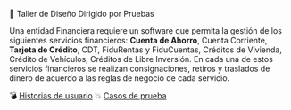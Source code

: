 :cowboy_hat_face: Taller de Diseño Dirigido por Pruebas

Una entidad Financiera requiere un software que permita la gestión de los siguientes servicios
financieros: **Cuenta de Ahorro**, Cuenta Corriente, **Tarjeta de Crédito**, CDT, FiduRentas y
FiduCuentas, Créditos de Vivienda, Crédito de Vehículos, Créditos de Libre Inversión. En cada una
de estos servicios financieros se realizan consignaciones, retiros y traslados de dinero de acuerdo a
las reglas de negocio de cada servicio. 

:bomb: [Historias de usuario](https://aulaweb.unicesar.edu.co/pluginfile.php/330714/mod_resource/content/0/Taller%20de%20Dise%C3%B1o%20Dirigido%20por%20Pruebas.pdf) :collision: [Casos de prueba](https://docs.google.com/document/d/1FSLQVkTZM02ya95KNDoUJedKrLRTAmBF0-oWci0Nad0/edit?usp=sharing)
